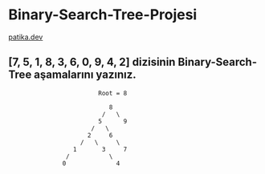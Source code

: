 # Binary-Search-Tree-Projesi

[patika.dev](https://www.patika.dev/tr)

## [7, 5, 1, 8, 3, 6, 0, 9, 4, 2] dizisinin Binary-Search-Tree aşamalarını yazınız.
                             Root = 8
                             
                                8
                              /   \
                             5      9
                           /   \      
                          2     6       
                        /   \     \
                      1       3     7
                    /           \      
                   0              4

